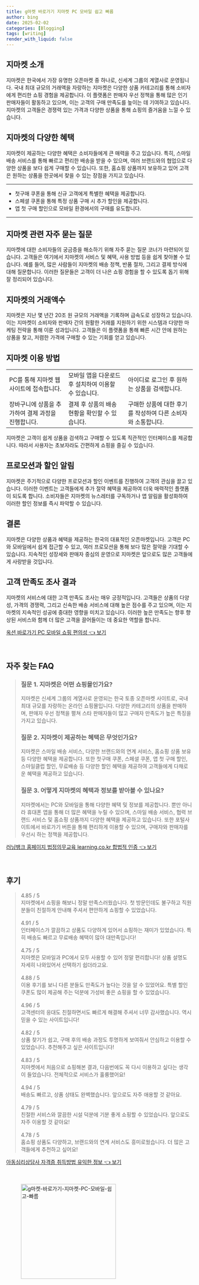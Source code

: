 ```yaml
---
title: g마켓 바로가기 지마켓 PC 모바일 쉽고 빠름
author: bing
date: 2025-02-02
categories: [Blogging]
tags: [writing]
render_with_liquid: false
---
```



<h2 id='지마켓_소개'>지마켓 소개</h2>

<p>지마켓은 한국에서 가장 유명한 오픈마켓 중 하나로, 신세계 그룹의 계열사로 운영됩니다. 국내 최대 규모의 거래액을 자랑하는 지마켓은 다양한 상품 카테고리를 통해 소비자에게 편리한 쇼핑 경험을 제공합니다. 이 플랫폼은 판매자 우선 정책을 통해 많은 인기 판매자들이 활동하고 있으며, 이는 고객의 구매 만족도를 높이는 데 기여하고 있습니다. 지마켓의 고객들은 경쟁력 있는 가격과 다양한 상품을 통해 쇼핑의 즐거움을 느낄 수 있습니다.</p>

<h2 id='지마켓의_혜택'>지마켓의 다양한 혜택</h2>

<p>지마켓이 제공하는 다양한 혜택은 소비자들에게 큰 매력을 주고 있습니다. 특히, 스마일 배송 서비스를 통해 빠르고 편리한 배송을 받을 수 있으며, 여러 브랜드와의 협업으로 다양한 상품을 보다 쉽게 구매할 수 있습니다. 또한, 홈쇼핑 상품까지 보유하고 있어 고객은 원하는 상품을 한곳에서 찾을 수 있는 장점을 가지고 있습니다.</p>

<hr />

<ul>
    <li>첫구매 쿠폰을 통해 신규 고객에게 특별한 혜택을 제공합니다.</li>
    <li>스페셜 쿠폰을 통해 특정 상품 구매 시 추가 할인을 제공합니다.</li>
    <li>앱 첫 구매 할인으로 모바일 환경에서의 구매를 유도합니다.</li>
</ul>

<hr />

<h2 id='자주_묻는_질문'>지마켓 관련 자주 묻는 질문</h2>

<p>지마켓에 대한 소비자들의 궁금증을 해소하기 위해 자주 묻는 질문 코너가 마련되어 있습니다. 고객들은 여기에서 지마켓의 서비스 및 혜택, 사용 방법 등을 쉽게 찾아볼 수 있습니다. 예를 들어, 많은 사람들이 지마켓의 배송 정책, 반품 절차, 그리고 결제 방식에 대해 질문합니다. 이러한 질문들은 고객이 더 나은 쇼핑 경험을 할 수 있도록 돕기 위해 잘 정리되어 있습니다.</p>

<h2 id='거래_액수'>지마켓의 거래액수</h2>

<p>지마켓은 지난 몇 년간 20조 원 규모의 거래액을 기록하며 급속도로 성장하고 있습니다. 이는 지마켓이 소비자와 판매자 간의 원활한 거래를 지원하기 위한 시스템과 다양한 마케팅 전략을 통해 이룬 성과입니다. 고객들은 이 플랫폼을 통해 빠른 시간 안에 원하는 상품을 찾고, 저렴한 가격에 구매할 수 있는 기회를 얻고 있습니다.</p>

<h2 id='지마켓_이용_방법'>지마켓 이용 방법</h2>

<table>
    <tr>
        <td>PC를 통해 지마켓 웹사이트에 접속합니다.</td>
        <td>모바일 앱을 다운로드 후 설치하여 이용할 수 있습니다.</td>
        <td>아이디로 로그인 후 원하는 상품을 검색합니다.</td>
    </tr>
    <tr>
        <td>장바구니에 상품을 추가하여 결제 과정을 진행합니다.</td>
        <td>결제 후 상품의 배송 현황을 확인할 수 있습니다.</td>
        <td>구매한 상품에 대한 후기를 작성하여 다른 소비자와 소통합니다.</td>
    </tr>
</table>

<p>지마켓은 고객이 쉽게 상품을 검색하고 구매할 수 있도록 직관적인 인터페이스를 제공합니다. 따라서 사용자는 초보자라도 간편하게 쇼핑을 즐길 수 있습니다.</p>

<h2 id='프로모션_알림'>프로모션과 할인 알림</h2>

<p>지마켓은 주기적으로 다양한 프로모션과 할인 이벤트를 진행하여 고객의 관심을 끌고 있습니다. 이러한 이벤트는 고객들에게 추가 절약 혜택을 제공하여 더욱 매력적인 플랫폼이 되도록 합니다. 소비자들은 지마켓의 뉴스레터를 구독하거나 앱 알림을 활성화하여 이러한 할인 정보를 즉시 파악할 수 있습니다.</p>

<h2 id='결론'>결론</h2>

<p>지마켓은 다양한 상품과 혜택을 제공하는 한국의 대표적인 오픈마켓입니다. 고객은 PC와 모바일에서 쉽게 접근할 수 있고, 여러 프로모션을 통해 보다 많은 절약을 기대할 수 있습니다. 지속적인 성장세와 판매자 중심의 운영으로 지마켓은 앞으로도 많은 고객들에게 사랑받을 것입니다.</p>

<h2 id='고객_만족도'>고객 만족도 조사 결과</h2>

<p>지마켓의 서비스에 대한 고객 만족도 조사는 매우 긍정적입니다. 고객들은 상품의 다양성, 가격의 경쟁력, 그리고 신속한 배송 서비스에 대해 높은 점수를 주고 있으며, 이는 지마켓의 지속적인 성공에 중대한 영향을 미치고 있습니다. 이러한 높은 만족도는 향후 향상된 서비스와 함께 더 많은 고객을 끌어들이는 데 중요한 역할을 합니다.</p>


<p><a class="click-button" title="옥션 바로가기 PC 모바일 쇼핑 편의성" href="https://greenforu.github.io/posts/%EC%98%A5%EC%85%98-%EB%B0%94%EB%A1%9C%EA%B0%80%EA%B8%B0-PC-%EB%AA%A8%EB%B0%94%EC%9D%BC-%EC%87%BC%ED%95%91-%ED%8E%B8%EC%9D%98%EC%84%B1/" rel="dofollow">옥션 바로가기 PC 모바일 쇼핑 편의성 👈 보기</a></p><br>
<h2 id='자주_찾는_FAQ'>자주 찾는 FAQ</h2>
<div itemscope="" itemtype="https://schema.org/FAQPage"> 
<blockquote> 
<div itemscope="" itemprop="mainEntity" itemtype="https://schema.org/Question"> 
<h3 itemprop="name">질문 1. 지마켓은 어떤 쇼핑몰인가요?</h3> 
<div itemscope="" itemprop="acceptedAnswer" itemtype="https://schema.org/Answer"> 
<span itemprop="text"> 
<p>지마켓은 신세계 그룹의 계열사로 운영되는 한국 토종 오픈마켓 사이트로, 국내 최대 규모를 자랑하는 온라인 쇼핑몰입니다. 다양한 카테고리의 상품을 판매하며, 판매자 우선 정책을 펼쳐 스타 판매자들이 많고 구매자 만족도가 높은 특징을 가지고 있습니다.</p> 
</span> 
</div> 
</div> 

<div itemscope="" itemprop="mainEntity" itemtype="https://schema.org/Question"> 
<h3 itemprop="name">질문 2. 지마켓이 제공하는 혜택은 무엇인가요?</h3> 
<div itemscope="" itemprop="acceptedAnswer" itemtype="https://schema.org/Answer"> 
<span itemprop="text"> 
<p>지마켓은 스마일 배송 서비스, 다양한 브랜드와의 연계 서비스, 홈쇼핑 상품 보유 등 다양한 혜택을 제공합니다. 또한 첫구매 쿠폰, 스페셜 쿠폰, 앱 첫 구매 할인, 스마일클럽 할인, 무료배송 등 다양한 할인 혜택을 제공하여 고객들에게 다채로운 혜택을 제공하고 있습니다.</p> 
</span> 
</div> 
</div> 

<div itemscope="" itemprop="mainEntity" itemtype="https://schema.org/Question"> 
<h3 itemprop="name">질문 3. 어떻게 지마켓의 혜택과 정보를 받아볼 수 있나요?</h3> 
<div itemscope="" itemprop="acceptedAnswer" itemtype="https://schema.org/Answer"> 
<span itemprop="text"> 
<p>지마켓에서는 PC와 모바일을 통해 다양한 혜택 및 정보를 제공합니다. 뿐만 아니라 휴대폰 앱을 통해 더 많은 혜택을 누릴 수 있으며, 스마일 배송 서비스, 협력 브랜드 서비스 및 홈쇼핑 상품까지 다양한 혜택을 제공하고 있습니다. 또한 포털사이트에서 바로가기 버튼을 통해 편리하게 이용할 수 있으며, 구매자와 판매자를 우선시 하는 정책을 제공합니다.</p> 
</span> 
</div> 
</div> 

</blockquote> 
</div>
<p><a class="click-button" title="러닝뱅크 홈페이지 법정의무교육 learning.co.kr 합법적 인증" href="https://greenforu.github.io/posts/%EB%9F%AC%EB%8B%9D%EB%B1%85%ED%81%AC-%ED%99%88%ED%8E%98%EC%9D%B4%EC%A7%80-%EB%B2%95%EC%A0%95%EC%9D%98%EB%AC%B4%EA%B5%90%EC%9C%A1-learning.co.kr-%ED%95%A9%EB%B2%95%EC%A0%81-%EC%9D%B8%EC%A6%9D/" rel="dofollow">러닝뱅크 홈페이지 법정의무교육 learning.co.kr 합법적 인증 👈 보기</a></p><br>
<h2 id='후기'>후기</h2>
<div itemscope itemtype="https://schema.org/Product">
  <blockquote>
  <div itemprop="review" itemscope itemtype="https://schema.org/Review">
      <div itemprop="reviewRating" itemscope itemtype="https://schema.org/Rating"> <span itemprop="ratingValue">4.85</span> / <span itemprop="bestRating">5</span> </div>
      <span itemprop="reviewBody">지마켓에서 쇼핑을 해보니 정말 만족스러웠습니다. 첫 방문인데도 불구하고 직원분들이 친절하게 안내해 주셔서 편안하게 쇼핑할 수 있었습니다.</span>
  </div>
  <br>
  <div itemprop="review" itemscope itemtype="https://schema.org/Review">
      <div itemprop="reviewRating" itemscope itemtype="https://schema.org/Rating"> <span itemprop="ratingValue">4.91</span> / <span itemprop="bestRating">5</span> </div>
      <span itemprop="reviewBody">인터페이스가 깔끔하고 상품도 다양하게 있어서 쇼핑하는 재미가 있었습니다. 특히 배송도 빠르고 무료배송 혜택이 많아 대만족입니다!</span>
  </div>
  <br>
  <div itemprop="review" itemscope itemtype="https://schema.org/Review">
      <div itemprop="reviewRating" itemscope itemtype="https://schema.org/Rating"> <span itemprop="ratingValue">4.75</span> / <span itemprop="bestRating">5</span> </div>
      <span itemprop="reviewBody">지마켓은 모바일과 PC에서 모두 사용할 수 있어 정말 편리합니다! 상품 설명도 자세히 나와있어서 선택하기 쉽더라고요.</span>
  </div>
  <br>
  <div itemprop="review" itemscope itemtype="https://schema.org/Review">
      <div itemprop="reviewRating" itemscope itemtype="https://schema.org/Rating"> <span itemprop="ratingValue">4.88</span> / <span itemprop="bestRating">5</span> </div>
      <span itemprop="reviewBody">이용 후기를 보니 다른 분들도 만족도가 높다는 것을 알 수 있었어요. 특별 할인 쿠폰도 많이 제공해 주는 덕분에 가성비 좋은 쇼핑을 할 수 있었습니다.</span>
  </div>
  <br>
  <div itemprop="review" itemscope itemtype="https://schema.org/Review">
      <div itemprop="reviewRating" itemscope itemtype="https://schema.org/Rating"> <span itemprop="ratingValue">4.96</span> / <span itemprop="bestRating">5</span> </div>
      <span itemprop="reviewBody">고객센터의 응대도 친절하면서도 빠르게 해결해 주셔서 너무 감사했습니다. 역시 믿을 수 있는 사이트입니다!</span>
  </div>
  <br>
  <div itemprop="review" itemscope itemtype="https://schema.org/Review">
      <div itemprop="reviewRating" itemscope itemtype="https://schema.org/Rating"> <span itemprop="ratingValue">4.82</span> / <span itemprop="bestRating">5</span> </div>
      <span itemprop="reviewBody">상품 찾기가 쉽고, 구매 후의 배송 과정도 투명하게 보여줘서 안심하고 이용할 수 있었습니다. 추천해주고 싶은 사이트입니다!</span>
  </div>
  <br>
  <div itemprop="review" itemscope itemtype="https://schema.org/Review">
      <div itemprop="reviewRating" itemscope itemtype="https://schema.org/Rating"> <span itemprop="ratingValue">4.83</span> / <span itemprop="bestRating">5</span> </div>
      <span itemprop="reviewBody">지마켓에서 처음으로 쇼핑해본 결과, 다음번에도 꼭 다시 이용하고 싶다는 생각이 들었습니다. 전체적으로 서비스가 훌륭했어요!</span>
  </div>
  <br>
  <div itemprop="review" itemscope itemtype="https://schema.org/Review">
      <div itemprop="reviewRating" itemscope itemtype="https://schema.org/Rating"> <span itemprop="ratingValue">4.94</span> / <span itemprop="bestRating">5</span> </div>
      <span itemprop="reviewBody">배송도 빠르고, 상품 상태도 완벽했습니다. 앞으로도 자주 애용할 것 같아요.</span>
  </div>
  <br>
  <div itemprop="review" itemscope itemtype="https://schema.org/Review">
      <div itemprop="reviewRating" itemscope itemtype="https://schema.org/Rating"> <span itemprop="ratingValue">4.79</span> / <span itemprop="bestRating">5</span> </div>
      <span itemprop="reviewBody">친절한 서비스와 깔끔한 시설 덕분에 기분 좋게 쇼핑할 수 있었습니다. 앞으로도 자주 이용할 것 같아요!</span>
  </div>
  <br>
  <div itemprop="review" itemscope itemtype="https://schema.org/Review">
      <div itemprop="reviewRating" itemscope itemtype="https://schema.org/Rating"> <span itemprop="ratingValue">4.78</span> / <span itemprop="bestRating">5</span> </div>
      <span itemprop="reviewBody">홈쇼핑 상품도 다양하고, 브랜드와의 연계 서비스도 흥미로웠습니다. 더 많은 고객들에게 추천하고 싶어요!</span>
  </div>
  </blockquote>
</div>
<p><a class="click-button" title="아동심리상담사 자격증 취득방법 유익한 정보" href="https://greenforu.github.io/posts/%EC%95%84%EB%8F%99%EC%8B%AC%EB%A6%AC%EC%83%81%EB%8B%B4%EC%82%AC-%EC%9E%90%EA%B2%A9%EC%A6%9D-%EC%B7%A8%EB%93%9D%EB%B0%A9%EB%B2%95-%EC%9C%A0%EC%9D%B5%ED%95%9C-%EC%A0%95%EB%B3%B4/" rel="dofollow">아동심리상담사 자격증 취득방법 유익한 정보 👈 보기</a></p><br>
<figure class="image"><img src="https://greenforu.github.io/assets/img/thumbnail/g마켓-바로가기-지마켓-PC-모바일-쉽고-빠름.webp" alt="g마켓-바로가기-지마켓-PC-모바일-쉽고-빠름" width="256" height="256"></figure>